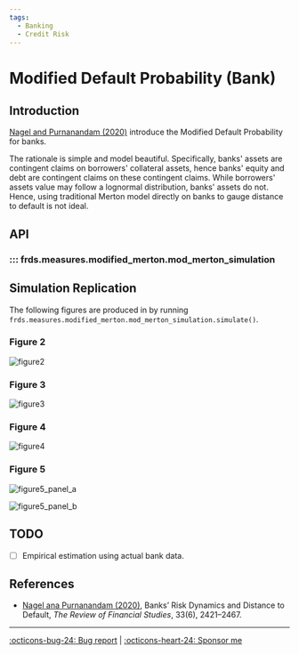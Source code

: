```yaml
---
tags:
  - Banking
  - Credit Risk
---
```


# Modified Default Probability (Bank)

## Introduction

[Nagel and Purnanandam (2020)](https://doi.org/10.1093/rfs/hhz125) introduce the Modified Default Probability for banks. 

The rationale is simple and model beautiful. Specifically, banks' assets are contingent claims on borrowers' collateral assets, hence banks' equity and debt are contingent claims on these contingent claims. While borrowers' assets value may follow a lognormal distribution, banks' assets do not. Hence, using traditional Merton model directly on banks to gauge distance to default is not ideal.


## API

### ::: frds.measures.modified_merton.mod_merton_simulation

## Simulation Replication

The following figures are produced in by running `frds.measures.modified_merton.mod_merton_simulation.simulate()`.

### Figure 2

![figure2](https://github.com/mgao6767/frds/blob/main/docs/images/NagelPurnanandam2020/figure2_PayoffsAtDMat.png)

### Figure 3

![figure3](https://github.com/mgao6767/frds/blob/main/docs/images/NagelPurnanandam2020/figure3_mVe.png)

### Figure 4

![figure4](https://github.com/mgao6767/frds/blob/main/docs/images/NagelPurnanandam2020/figure4_mdef.png)

### Figure 5

![figure5_panel_a](https://github.com/mgao6767/frds/blob/main/docs/images/NagelPurnanandam2020/figure5_panel_a_mdefsingles.png)

![figure5_panel_b](https://github.com/mgao6767/frds/blob/main/docs/images/NagelPurnanandam2020/figure5_panel_b_mertalt.png)

## TODO

- [ ] Empirical estimation using actual bank data.

## References

* [Nagel ana Purnanandam (2020)](https://doi.org/10.1093/rfs/hhz125), Banks’ Risk Dynamics and Distance to Default, *The Review of Financial Studies*, 33(6), 2421–2467.

---

[:octicons-bug-24: Bug report](https://github.com/mgao6767/frds/issues/new?assignees=mgao6767&labels=&template=bug_report.md&title=%5BBUG%5D) | [:octicons-heart-24: Sponsor me](https://github.com/sponsors/mgao6767)